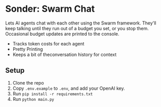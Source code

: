 # Sonder: Swarm Chat

Lets AI agents chat with each other using the Swarm framework. They'll keep talking until they run out of a budget you set, or you stop them. Occasional budget updates are printed to the console.

- Tracks token costs for each agent
- Pretty Printing
- Keeps a bit of theconversation history for context

## Setup

1. Clone the repo
2. Copy `.env.example` to `.env`, and add your OpenAI key.
3. Run `pip install -r requirements.txt`
4. Run `python main.py`
